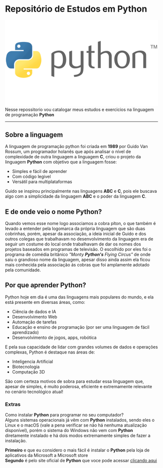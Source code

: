 # Repositório de Estudos em Python
![LogoPython](img/Python-Logo.png)
Nesse repossitorio vou catalogar meus estudos e exercicios na linguagem de programação __Python__
***
## Sobre a linguagem
A linguagem de programação python foi criada em __1989__ por Guido Van Rossum,
um programador holanês que após analisar o nível de complexidade de outra linguagem a linguagem __C__,
criou o projeto da linguagem __Python__ com objetivo que a linguagem fosse:

* Simples e fácil de aprender
* Com código legivel
* Versátil para multiplataformas

Guido se inspirou principalmente nas linguagens __ABC__ e __C__, pois ele buscava algo
com a simplicidade da linguagem __ABC__ e o poder da linguagem __C__.

## E de onde veio o nome Python?
Quando vemos esse nome logo associamos a cobra píton, o que também é levado a entender pela
logomarca da própria linguagem que são duas cobrinhas, porém, apesar da associação, a ideia inicial de Guido e dos outros colegas que trabalhavam no desenvolvimento da linguagem era de seguir um costume do local onde trabalhavam de dar os nomes dos projetos baseados em programas de televisão. O escolhido por eles foi o programa de comédia britânico _"Monty **Python's** Flying Circus"_ de onde saiu o grandioso nome da linguagem, apesar disso ainda assim ela ficou mais conhecida pela associação ás cobras que foi amplamente adotado pela comunidade.

## Por que aprender Python?
Python hoje em dia é uma das linguagens mais populares do mundo, e ela está presente em diversas áreas, como:

* Ciência de dados e IA
* Desenvolvimento Web
* Automação de tarefas
* Educação e ensino de programação (por ser uma linguagem de fácil aprendizado)
* Desenvolvimento de jogos, apps, robótica

E pela sua capacidade de lidar com grandes volumes de dados e operações complexas, Python é destaque nas áreas de:

* Inteligencia Artificial
* Biotecnologia
* Computação 3D

São com certeza motivos de sobra para estudar essa linguagem que, apesar de simples, é muito poderosa, eficiente e extremamente relevante no cenário tecnológico atual!

### Extras

Como instalar __Python__ para programar no seu computador?  
Alguns sistemas operacionais já vêm com __Python__ instalados, sendo eles o Linux e o macOS (vale a pena verificar se não há nenhuma atualização disponível), porém o sistema do Windows não vem com __Python__ diretamente instalado e há dois modos extremamente simples de fazer a instalação.

__Primeiro__ e que eu considero o mais fácil é instalar o __Python__ pela loja de aplicativos da Microsoft a Microsoft store  
__Segundo__ é pelo site oficial de __Python__ que voce pode acessar [clicando aqui](https://www.python.org/downloads/windows/)
